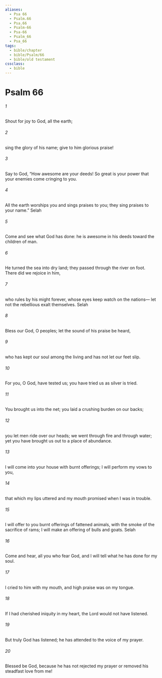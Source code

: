 ```yaml
---
aliases:
  - Psa 66
  - Psalm.66
  - Psa.66
  - Psalm-66
  - Psa-66
  - Psalm_66
  - Psa_66
tags:
  - bible/chapter
  - bible/Psalm/66
  - bible/old testament
cssclass:
  - bible
---
```


# Psalm 66

###### 1
Shout for joy to God, all the earth;
###### 2
sing the glory of his name; give to him glorious praise!
###### 3
Say to God, “How awesome are your deeds! So great is your power that your enemies come cringing to you.
###### 4
All the earth worships you and sings praises to you; they sing praises to your name.” Selah
###### 5
Come and see what God has done: he is awesome in his deeds toward the children of man.
###### 6
He turned the sea into dry land; they passed through the river on foot. There did we rejoice in him,
###### 7
who rules by his might forever, whose eyes keep watch on the nations— let not the rebellious exalt themselves. Selah
###### 8
Bless our God, O peoples; let the sound of his praise be heard,
###### 9
who has kept our soul among the living and has not let our feet slip.
###### 10
For you, O God, have tested us; you have tried us as silver is tried.
###### 11
You brought us into the net; you laid a crushing burden on our backs;
###### 12
you let men ride over our heads; we went through fire and through water; yet you have brought us out to a place of abundance.
###### 13
I will come into your house with burnt offerings; I will perform my vows to you,
###### 14
that which my lips uttered and my mouth promised when I was in trouble.
###### 15
I will offer to you burnt offerings of fattened animals, with the smoke of the sacrifice of rams; I will make an offering of bulls and goats. Selah
###### 16
Come and hear, all you who fear God, and I will tell what he has done for my soul.
###### 17
I cried to him with my mouth, and high praise was on my tongue.
###### 18
If I had cherished iniquity in my heart, the Lord would not have listened.
###### 19
But truly God has listened; he has attended to the voice of my prayer.
###### 20
Blessed be God, because he has not rejected my prayer or removed his steadfast love from me!


